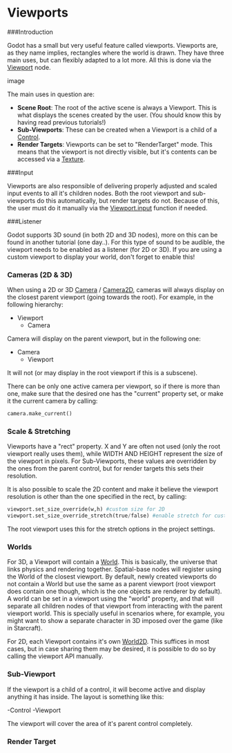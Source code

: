 # Viewports

###Introduction

Godot has a small but very useful feature called viewports. Viewports are, as they name implies, rectangles where the world is drawn. They have three main uses, but can flexibly adapted to a lot more. All this is done via the [Viewport](class_viewport) node.

image

The main uses in question are:

* **Scene Root**: The root of the active scene is always a Viewport. This is what displays the scenes created by the user. (You should know this by having read previous tutorials!)
* **Sub-Viewports**: These can be created when a Viewport is a child of a [Control](class_control).
* **Render Targets**: Viewports can be set to "RenderTarget" mode. This means that the viewport is not directly visible, but it's contents can be accessed via a [Texture](class_texture).

###Input

Viewports are also responsible of delivering properly adjusted and scaled input events to all it's children nodes. Both the root viewport and sub-viewports do this automatically, but render targets do not. Because of this, the user must do it manually via the [Viewport.input](class_viewport#input) function if needed.

###Listener 

Godot supports 3D sound (in both 2D and 3D nodes), more on this can be found in another tutorial (one day..). For this type of sound to be audible, the viewport needs to be enabled as a listener (for 2D or 3D). If you are using a custom viewport to display your world, don't forget to enable this!

### Cameras (2D & 3D)

When using a 2D or 3D [Camera](class_camera) / [Camera2D](class_camera2d), cameras will always display on the closest parent viewport (going towards the root). For example, in the following hierarchy:

- Viewport
  - Camera

Camera will display on the parent viewport, but in the following one:

- Camera
  - Viewport

It will not (or may display in the root viewport if this is a subscene).

There can be only one active camera per viewport, so if there is more than one, make sure that the desired one has the "current" property set, or make it the current camera by calling:

```python
camera.make_current()
```
### Scale & Stretching

Viewports have a "rect" property. X and Y are often not used (only the root viewport really uses them), while WIDTH AND HEIGHT represent the size of the viewport in pixels. For Sub-Viewports, these values are overridden by the ones from the parent control, but for render targets this sets their resolution.

It is also possible to scale the 2D content and make it believe the viewport resolution is other than the one specified in the rect, by calling:

```python
viewport.set_size_override(w,h) #custom size for 2D
viewport.set_size_override_stretch(true/false) #enable stretch for custom size
```

The root viewport uses this for the stretch options in the project settings.

### Worlds

For 3D, a Viewport will contain a [World](class_world). This is basically, the universe that links physics and rendering together. Spatial-base nodes will register using the World of the closest viewport. By default,  newly created viewports do not contain a World but use the same as a parent viewport (root viewport does contain one though, which is the one objects are renderer by default). A world can be set in a viewport using the "world" property, and that will separate all children nodes of that viewport from interacting with the parent viewport world. This is specially useful in scenarios where, for example, you might want to show a separate character in 3D imposed over the game (like in Starcraft).

For 2D, each Viewport contains it's own [World2D](class_world2d). This suffices in most cases, but in case sharing them may be desired, it is possible to do so by calling the viewport API manually.

### Sub-Viewport

If the viewport is a child of a control, it will become active and display anything it has inside. The layout is something like this:

-Control
   -Viewport

The viewport will cover the area of it's parent control completely.

### Render Target




 
